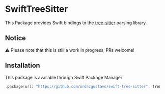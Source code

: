 # SwiftTreeSitter

This Package provides Swift bindings to the [tree-sitter](https://github.com/tree-sitter/tree-sitter) parsing library.

## Notice

⚠️ Please note that this is still a work in progress, PRs welcome!

## Installation

This package is available through Swift Package Manager

```swift
.package(url: "https://github.com/ordazgustavo/swift-tree-sitter", from: "0.0.1")
```
